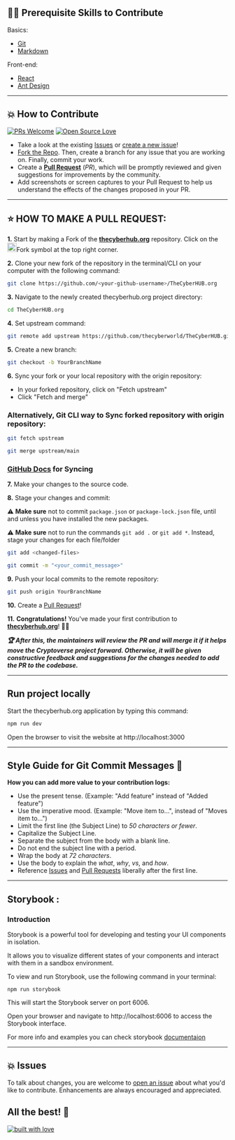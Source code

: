 ## 👨‍💻 Prerequisite Skills to Contribute

Basics:

-   [Git](https://git-scm.com/)
-   [Markdown](https://www.markdownguide.org/basic-syntax/)

Front-end:

-   [React](https://reactjs.org/)
-   [Ant Design](https://ant.design/)

---

## 💥 How to Contribute

[![PRs Welcome](https://img.shields.io/badge/PRs-welcome-brightgreen.svg?style=flat-square)](https://github.com/thecyberworld/TheCyberHUB/pulls)
[![Open Source Love](https://badges.frapsoft.com/os/v1/open-source.png?v=103)](https://github.com/thecyberworld/)

-   Take a look at the existing [Issues](https://github.com/thecyberworld/TheCyberHUB/issues) or [create a new issue](https://github.com/thecyberworld/TheCyberHUB/issues/new/choose)!
-   [Fork the Repo](https://github.com/thecyberworld/TheCyberHUB/fork). Then, create a branch for any issue that you are working on. Finally, commit your work.
-   Create a **[Pull Request](https://github.com/thecyberworld/TheCyberHUB/compare)** (_PR_), which will be promptly reviewed and given suggestions for improvements by the community.
-   Add screenshots or screen captures to your Pull Request to help us understand the effects of the changes proposed in your PR.

---

## ⭐ HOW TO MAKE A PULL REQUEST:

**1.** Start by making a Fork of the [**thecyberhub.org**](https://github.com/thecyberworld/TheCyberHUB) repository. Click on the <a href="https://github.com/thecyberworld/TheCyberHUB/fork"><img src="https://i.imgur.com/G4z1kEe.png" height="21" width="21"></a>Fork symbol at the top right corner.

**2.** Clone your new fork of the repository in the terminal/CLI on your computer with the following command:

```bash
git clone https://github.com/<your-github-username>/TheCyberHUB.org
```

**3.** Navigate to the newly created thecyberhub.org project directory:

```bash
cd TheCyberHUB.org
```

**4.** Set upstream command:

```bash
git remote add upstream https://github.com/thecyberworld/TheCyberHUB.git
```

**5.** Create a new branch:

```bash
git checkout -b YourBranchName
```

**6.** Sync your fork or your local repository with the origin repository:

-   In your forked repository, click on "Fetch upstream"
-   Click "Fetch and merge"

### Alternatively, Git CLI way to Sync forked repository with origin repository:

```bash
git fetch upstream
```

```bash
git merge upstream/main
```

### [GitHub Docs](https://docs.github.com/en/github/collaborating-with-pull-requests/addressing-merge-conflicts/resolving-a-merge-conflict-on-github) for Syncing

**7.** Make your changes to the source code.

**8.** Stage your changes and commit:

⚠️ **Make sure** not to commit `package.json` or `package-lock.json` file, until and unless you have installed the new packages.

⚠️ **Make sure** not to run the commands `git add .` or `git add *`. Instead, stage your changes for each file/folder

```bash
git add <changed-files>
```

```bash
git commit -m "<your_commit_message>"
```

**9.** Push your local commits to the remote repository:

```bash
git push origin YourBranchName
```

**10.** Create a [Pull Request](https://help.github.com/en/github/collaborating-with-issues-and-pull-requests/creating-a-pull-request)!

**11.** **Congratulations!** You've made your first contribution to [**thecyberhub.org**](https://github.com/thecyberworld/TheCyberHUB/graphs/contributors)! 🙌🏼

**_:trophy: After this, the maintainers will review the PR and will merge it if it helps move the Cryptoverse project forward. Otherwise, it will be given constructive feedback and suggestions for the changes needed to add the PR to the codebase._**

---

## Run project locally

Start the thecyberhub.org application by typing this command:

```bash
npm run dev
```

Open the browser to visit the website at http://localhost:3000

---

## Style Guide for Git Commit Messages :memo:

**How you can add more value to your contribution logs:**

-   Use the present tense. (Example: "Add feature" instead of "Added feature")
-   Use the imperative mood. (Example: "Move item to...", instead of "Moves item to...")
-   Limit the first line (the Subject Line) to _50 characters or fewer_.
-   Capitalize the Subject Line.
-   Separate the subject from the body with a blank line.
-   Do not end the subject line with a period.
-   Wrap the body at _72 characters_.
-   Use the body to explain the _what_, _why_, _vs_, and _how_.
-   Reference [Issues](https://github.com/thecyberworld/TheCyberHUB/issues) and [Pull Requests](https://github.com/thecyberworld/TheCyberHUB/pulls) liberally after the first line.

---


## Storybook : 

### Introduction

Storybook is a powerful tool for developing and testing your UI components in isolation.

It allows you to visualize different states of your components and interact with them in a sandbox environment.

To view and run Storybook, use the following command in your terminal:

```
npm run storybook
```
This will start the Storybook server on port 6006.

Open your browser and navigate to http://localhost:6006 to access the Storybook interface.

For more info and examples you can check storybook [documentaion](https://storybook.js.org/docs/get-started)

---

## 💥 Issues

To talk about changes, you are welcome to [open an issue](https://github.com/thecyberworld/TheCyberHUB/issues/new/choose) about what you'd like to contribute. Enhancements are always encouraged and appreciated.

## All the best! 🥇

[![built with love](https://forthebadge.com/images/badges/built-with-love.svg)](https://thecyberhub.org)
